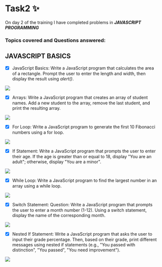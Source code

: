 # Task2 :sparkles:
On day 2 of the training I have completed problems in **_JAVASCRIPT PROGRAMMING_**

### Topics covered and  Questions answered:

## JAVASCRIPT BASICS

- [x]  JavaScript Basics:
Write a JavaScript program that calculates the area of a rectangle. Prompt the user to enter the length and width, then display the result using _alert()_.
<img src="https://github.com/Sowbaranika-G-002/Programming/blob/main/task2areaRectInputOutput.jpg">

- [x] Arrays:
Write a JavaScript program that creates an array of student names. Add a new student to the array, remove the last student, and print the resulting array.
<img src="https://github.com/Sowbaranika-G-002/Programming/blob/main/task2studArrAddPopInputOutput.jpg">
 
- [x] For Loop:
Write a JavaScript program to generate the first 10 Fibonacci numbers using a for loop.
<img src="https://github.com/Sowbaranika-G-002/Programming/blob/main/task2fibonnaciInputOutput.jpg">

 - [x] If Statement:
Write a JavaScript program that prompts the user to enter their age. If the age is greater than or equal to 18, display "You are an adult"; otherwise, display "You are a minor".
<img src="https://github.com/Sowbaranika-G-002/Programming/blob/main/task2agePrblmInputOutput.jpg">

- [x] While Loop:
Write a JavaScript program to find the largest number in an array using a while loop.
<img src="https://github.com/Sowbaranika-G-002/Programming/blob/main/task2largeNumInArrayInputOutput.jpg">

- [x] Switch Statement:
Question: Write a JavaScript program that prompts the user to enter a month number (1-12). Using a switch statement, display the name of the corresponding month.
<img src="https://github.com/Sowbaranika-G-002/Programming/blob/main/task2monthsInputOutput.jpg">

 - [x] Nested If Statement:
Write a JavaScript program that asks the user to input their grade percentage. Then, based on their grade, print different messages using nested if statements (e.g., "You passed with distinction", "You passed", "You need improvement").
<img src="https://github.com/Sowbaranika-G-002/Programming/blob/main/task2gradeComplimentsInputOutput.jpg">
